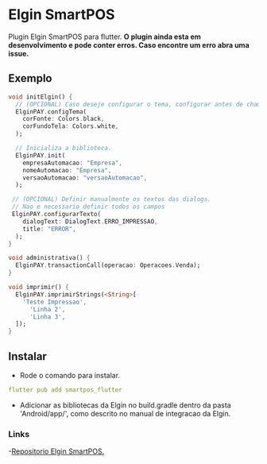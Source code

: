 
# Elgin SmartPOS

Plugin Elgin SmartPOS para flutter.
**O plugin ainda esta em desenvolvimento e pode conter erros. Caso encontre um erro abra uma issue.**

## Exemplo
```dart
void initElgin() {
  // (OPCIONAL) Caso deseje configurar o tema, configurar antes de chamar o init.
  ElginPAY.configTema(
    corFonte: Colors.black,
	corFundoTela: Colors.white,
  );

  // Inicializa a biblioteca.
  ElginPAY.init(
    empresaAutomacao: "Empresa",
	nomeAutomacao: "Empresa",
	versaoAutomacao: "versaoAutomacao",
  );

 // (OPCIONAL) Definir manualmente os textos das dialogs.
 // Nao e necessario definir todos os campos
 ElginPAY.configurarTexto(
    dialogText: DialogText.ERRO_IMPRESSAO,
	title: "ERROR",
  );
}

void administrativa() {
  ElginPAY.transactionCall(operacao: Operacoes.Venda);
}

void imprimir() {
  ElginPAY.imprimirStrings(<String>[
    'Teste Impressao',
	  'Linha 2',
	  'Linha 3',
  ]);
}
```

## Instalar

- Rode o comando para instalar.

```yaml
flutter pub add smartpos_flutter
```


- Adicionar as bibliotecas da Elgin no build.gradle dentro da pasta 'Android/app/', como descrito no manual de integracao da Elgin.

### Links
-[Repositorio Elgin SmartPOS.](https://github.com/ElginDeveloperCommunity/SmartPOS/tree/master)
